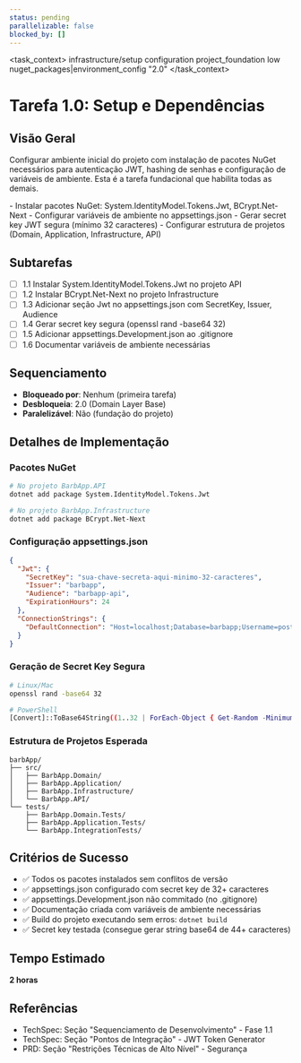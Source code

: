 ```yaml
---
status: pending
parallelizable: false
blocked_by: []
---
```


<task_context>
<domain>infrastructure/setup</domain>
<type>configuration</type>
<scope>project_foundation</scope>
<complexity>low</complexity>
<dependencies>nuget_packages|environment_config</dependencies>
<unblocks>"2.0"</unblocks>
</task_context>

# Tarefa 1.0: Setup e Dependências

## Visão Geral

Configurar ambiente inicial do projeto com instalação de pacotes NuGet necessários para autenticação JWT, hashing de senhas e configuração de variáveis de ambiente. Esta é a tarefa fundacional que habilita todas as demais.

<requirements>
- Instalar pacotes NuGet: System.IdentityModel.Tokens.Jwt, BCrypt.Net-Next
- Configurar variáveis de ambiente no appsettings.json
- Gerar secret key JWT segura (mínimo 32 caracteres)
- Configurar estrutura de projetos (Domain, Application, Infrastructure, API)
</requirements>

## Subtarefas

- [ ] 1.1 Instalar System.IdentityModel.Tokens.Jwt no projeto API
- [ ] 1.2 Instalar BCrypt.Net-Next no projeto Infrastructure
- [ ] 1.3 Adicionar seção Jwt no appsettings.json com SecretKey, Issuer, Audience
- [ ] 1.4 Gerar secret key segura (openssl rand -base64 32)
- [ ] 1.5 Adicionar appsettings.Development.json ao .gitignore
- [ ] 1.6 Documentar variáveis de ambiente necessárias

## Sequenciamento

- **Bloqueado por**: Nenhum (primeira tarefa)
- **Desbloqueia**: 2.0 (Domain Layer Base)
- **Paralelizável**: Não (fundação do projeto)

## Detalhes de Implementação

### Pacotes NuGet

```bash
# No projeto BarbApp.API
dotnet add package System.IdentityModel.Tokens.Jwt

# No projeto BarbApp.Infrastructure
dotnet add package BCrypt.Net-Next
```

### Configuração appsettings.json

```json
{
  "Jwt": {
    "SecretKey": "sua-chave-secreta-aqui-minimo-32-caracteres",
    "Issuer": "barbapp",
    "Audience": "barbapp-api",
    "ExpirationHours": 24
  },
  "ConnectionStrings": {
    "DefaultConnection": "Host=localhost;Database=barbapp;Username=postgres;Password=postgres"
  }
}
```

### Geração de Secret Key Segura

```bash
# Linux/Mac
openssl rand -base64 32

# PowerShell
[Convert]::ToBase64String((1..32 | ForEach-Object { Get-Random -Minimum 0 -Maximum 256 }))
```

### Estrutura de Projetos Esperada

```
barbApp/
├── src/
│   ├── BarbApp.Domain/
│   ├── BarbApp.Application/
│   ├── BarbApp.Infrastructure/
│   └── BarbApp.API/
└── tests/
    ├── BarbApp.Domain.Tests/
    ├── BarbApp.Application.Tests/
    └── BarbApp.IntegrationTests/
```

## Critérios de Sucesso

- ✅ Todos os pacotes instalados sem conflitos de versão
- ✅ appsettings.json configurado com secret key de 32+ caracteres
- ✅ appsettings.Development.json não commitado (no .gitignore)
- ✅ Documentação criada com variáveis de ambiente necessárias
- ✅ Build do projeto executando sem erros: `dotnet build`
- ✅ Secret key testada (consegue gerar string base64 de 44+ caracteres)

## Tempo Estimado

**2 horas**

## Referências

- TechSpec: Seção "Sequenciamento de Desenvolvimento" - Fase 1.1
- TechSpec: Seção "Pontos de Integração" - JWT Token Generator
- PRD: Seção "Restrições Técnicas de Alto Nível" - Segurança
